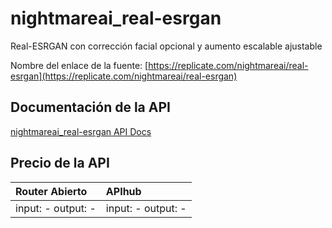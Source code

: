 # nightmareai_real-esrgan

Real-ESRGAN con corrección facial opcional y aumento escalable ajustable

Nombre del enlace de la fuente: [https://replicate.com/nightmareai/real-esrgan](https://replicate.com/nightmareai/real-esrgan)

## Documentación de la API

[nightmareai_real-esrgan API Docs](../apis/es/nightmareai_real-esrgan.md)

## Precio de la API

| Router Abierto | APIhub |
|:---|:---|
| input: - output: - | input: - output: - |
